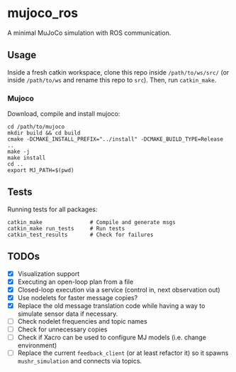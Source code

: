 # mujoco_ros
A minimal MuJoCo simulation with ROS communication.

## Usage
Inside a fresh catkin workspace, clone this repo inside `/path/to/ws/src/` (or inside `/path/to/ws` and rename this repo to `src`). Then, run `catkin_make`.

### Mujoco
Download, compile and install mujoco:
```
cd /path/to/mujoco
mkdir build && cd build
cmake -DCMAKE_INSTALL_PREFIX="../install" -DCMAKE_BUILD_TYPE=Release ..
make -j
make install
cd ..
export MJ_PATH=$(pwd) 
```

## Tests
Running tests for all packages:
```
catkin_make               # Compile and generate msgs
catkin_make run_tests     # Run tests 
catkin_test_results       # Check for failures
```

## TODOs
- [x] Visualization support
- [x] Executing an open-loop plan from a file
- [x] Closed-loop execution via a service (control in, next observation out) 
- [x] Use nodelets for faster message copies?
- [x] Replace the old message translation code while having a way to simulate sensor data if necessary.
- [ ] Check nodelet frequencies and topic names
- [ ] Check for unnecessary copies
- [ ] Check if Xacro can be used to configure MJ models (i.e. change environment)
- [ ] Replace the current `feedback_client` (or at least refactor it) so it spawns `mushr_simulation` and connects via topics.